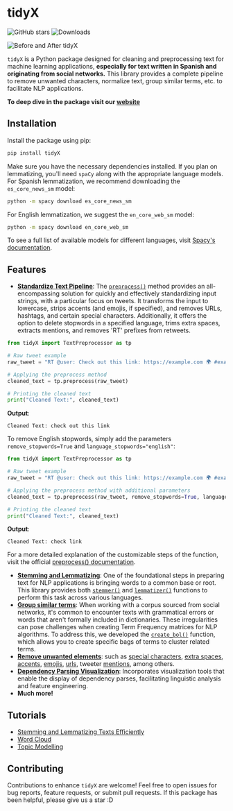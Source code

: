 # tidyX
![GitHub stars](https://img.shields.io/github/stars/lgomezt/tidyX?style=social)
![Downloads](https://pepy.tech/badge/tidyX)

![Before and After tidyX](https://github.com/lgomezt/tidyX/raw/main/docs/source/tutorials/before_after_tidyX.png)

`tidyX` is a Python package designed for cleaning and preprocessing text for machine learning applications, **especially for text written in Spanish and originating from social networks.** This library provides a complete pipeline to remove unwanted characters, normalize text, group similar terms, etc. to facilitate NLP applications.

**To deep dive in the package visit our [website](https://tidyx.readthedocs.io/en/latest/)**

## Installation

Install the package using pip:

```bash
pip install tidyX
```

Make sure you have the necessary dependencies installed. If you plan on lemmatizing, you'll need `spaCy` along with the appropriate language models. For Spanish lemmatization, we recommend downloading the `es_core_news_sm` model:

```bash
python -m spacy download es_core_news_sm 
```

For English lemmatization, we suggest the `en_core_web_sm` model:

```bash
python -m spacy download en_core_web_sm 
```

To see a full list of available models for different languages, visit [Spacy's documentation](https://spacy.io/models/).


## Features

- [**Standardize Text Pipeline**](https://tidyx.readthedocs.io/en/latest/usage/standardize_text_pipeline.html): The [`preprocess()`](https://tidyx.readthedocs.io/en/latest/user_documentation/TextPreprocessor.html#tidyX.text_preprocessor.TextPreprocessor.preprocess) method provides an all-encompassing solution for quickly and effectively standardizing input strings, with a particular focus on tweets. It transforms the input to lowercase, strips accents (and emojis, if specified), and removes URLs, hashtags, and certain special characters. Additionally, it offers the option to delete stopwords in a specified language, trims extra spaces, extracts mentions, and removes 'RT' prefixes from retweets.

```python
from tidyX import TextPreprocessor as tp

# Raw tweet example
raw_tweet = "RT @user: Check out this link: https://example.com 🌍 #example 😃"

# Applying the preprocess method
cleaned_text = tp.preprocess(raw_tweet)

# Printing the cleaned text
print("Cleaned Text:", cleaned_text)
```

**Output**:
```
Cleaned Text: check out this link
```

To remove English stopwords, simply add the parameters `remove_stopwords=True` and `language_stopwords="english"`:

```python
from tidyX import TextPreprocessor as tp

# Raw tweet example
raw_tweet = "RT @user: Check out this link: https://example.com 🌍 #example 😃"

# Applying the preprocess method with additional parameters
cleaned_text = tp.preprocess(raw_tweet, remove_stopwords=True, language_stopwords="english")

# Printing the cleaned text
print("Cleaned Text:", cleaned_text)
```

**Output**:
```
Cleaned Text: check link
```

For a more detailed explanation of the customizable steps of the function, visit the official [preprocess() documentation](https://tidyx.readthedocs.io/en/latest/api/TextPreprocessor.html#tidyX.text_preprocessor.TextPreprocessor.preprocess).


- [**Stemming and Lemmatizing**](https://tidyx.readthedocs.io/en/latest/usage/stemming_and_lemmatizing.html): One of the foundational steps in preparing text for NLP applications is bringing words to a common base or root. This library provides both [`stemmer()`](https://tidyx.readthedocs.io/en/latest/user_documentation/TextNormalization.html#tidyX.text_normalization.TextNormalization.stemmer) and [`lemmatizer()`](https://tidyx.readthedocs.io/en/latest/user_documentation/TextNormalization.html#tidyX.text_normalization.TextNormalization.lemmatizer) functions to perform this task across various languages. 
- [**Group similar terms**](https://tidyx.readthedocs.io/en/latest/usage/group_similar_terms.html): When working with a corpus sourced from social networks, it's common to encounter texts with grammatical errors or words that aren't formally included in dictionaries. These irregularities can pose challenges when creating Term Frequency matrices for NLP algorithms. To address this, we developed the [`create_bol()`]([https://tidyx.readthedocs.io/en/latest/examples/tutorial.html#create-bol](https://tidyx.readthedocs.io/en/latest/user_documentation/TextPreprocessor.html#tidyX.text_preprocessor.TextPreprocessor.create_bol)) function, which allows you to create specific bags of terms to cluster related terms.
- [**Remove unwanted elements**](https://tidyx.readthedocs.io/en/latest/usage/remove_unwanted_elements.html): such as [special characters](https://tidyx.readthedocs.io/en/latest/user_documentation/TextPreprocessor.html#tidyX.text_preprocessor.TextPreprocessor.remove_special_characters), [extra spaces](https://tidyx.readthedocs.io/en/latest/user_documentation/TextPreprocessor.html#tidyX.text_preprocessor.TextPreprocessor.remove_extra_spaces), [accents](https://tidyx.readthedocs.io/en/latest/user_documentation/TextPreprocessor.html#tidyX.text_preprocessor.TextPreprocessor.remove_accents), [emojis](https://tidyx.readthedocs.io/en/latest/user_documentation/TextPreprocessor.html#tidyX.text_preprocessor.TextPreprocessor.remove_accents), [urls](https://tidyx.readthedocs.io/en/latest/user_documentation/TextPreprocessor.html#tidyX.text_preprocessor.TextPreprocessor.remove_urls), tweeter [mentions](https://tidyx.readthedocs.io/en/latest/user_documentation/TextPreprocessor.html#tidyX.text_preprocessor.TextPreprocessor.remove_mentions), among others.
- [**Dependency Parsing Visualization**](https://tidyx.readthedocs.io/en/latest/usage/dependency_parsing_visualization.html): Incorporates visualization tools that enable the display of dependency parses, facilitating linguistic analysis and feature engineering.
- **Much more!**

## Tutorials
- [Stemming and Lemmatizing Texts Efficiently](https://tidyx.readthedocs.io/en/latest/tutorials/stemming_and_lemmatizing_efficiently.html)
- [Word Cloud](https://tidyx.readthedocs.io/en/latest/tutorials/word_cloud.html)
- [Topic Modelling](https://tidyx.readthedocs.io/en/latest/tutorials/topic_modelling.html)

## Contributing

Contributions to enhance `tidyX` are welcome! Feel free to open issues for bug reports, feature requests, or submit pull requests. If this package has been helpful, please give us a star :D
